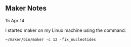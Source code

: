 Maker Notes
--

15 Apr 14

I started maker on my Linux machine using the command:

	~/maker/bin/maker -c 12 -fix_nucleotides 